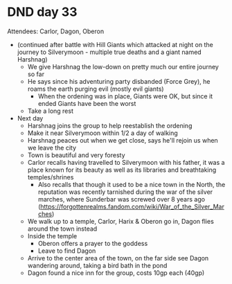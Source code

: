 # DND day 33
Attendees: Carlor, Dagon, Oberon

- (continued after battle with Hill Giants which attacked at night on the journey to Silverymoon - multiple true deaths and a giant named Harshnag)
    - We give Harshnag the low-down on pretty much our entire journey so far
    - He says since his adventuring party disbanded (Force Grey), he roams the earth purging evil (mostly evil giants)
        - When the ordening was in place, Giants were OK, but since it ended Giants have been the worst
    - Take a long rest
- Next day
    - Harshnag joins the group to help reestablish the ordening
    - Make it near Silverymoon within 1/2 a day of walking
    - Harshnag peaces out when we get close, says he'll rejoin us when we leave the city
    - Town is beautiful and very foresty
    - Carlor recalls having travelled to Silverymoon with his father, it was a place known for its beauty as well as its libraries and breathtaking temples/shrines
        - Also recalls that though it used to be a nice town in the North, the reputation was recently tarnished during the war of the silver marches, where Sunderbar was screwed over 8 years ago (https://forgottenrealms.fandom.com/wiki/War_of_the_Silver_Marches)
    - We walk up to a temple, Carlor, Harix & Oberon go in, Dagon flies around the town instead
    - Inside the temple
        - Oberon offers a prayer to the goddess
        - Leave to find Dagon
    - Arrive to the center area of the town, on the far side see Dagon wandering around, taking a bird bath in the pond
    - Dagon found a nice inn for the group, costs 10gp each (40gp)
